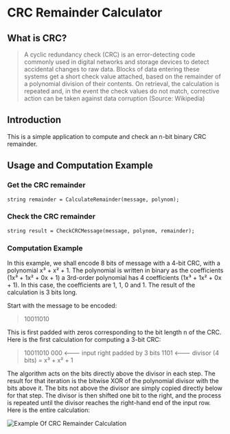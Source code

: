 # CRC Remainder Calculator

## What is CRC?
> A cyclic redundancy check (CRC) is an error-detecting code commonly used in digital networks and storage devices to detect accidental
> changes to raw data. 
> Blocks of data entering these systems get a short check value attached, based on the remainder of a polynomial division of their
> contents. On retrieval, the calculation is repeated and, in the event the check values do not match, corrective action can be taken
> against data corruption (Source: Wikipedia)

## Introduction

This is a simple application to compute and check an n-bit binary CRC remainder.

## Usage and Computation Example

### Get the CRC remainder

`string remainder = CalculateRemainder(message, polynom);`

### Check the CRC remainder

`string result = CheckCRCMessage(message, polynom, remainder);`

### Computation Example

In this example, we shall encode 8 bits of message with a 4-bit CRC, with a polynomial x³ + x² + 1. The polynomial is written in binary as the coefficients (1x³ + 1x² + 0x + 1) a 3rd-order polynomial has 4 coefficients (1x³ + 1x² + 0x + 1). In this case, the coefficients are 1, 1, 0 and 1. The result of the calculation is 3 bits long.

Start with the message to be encoded:

> 10011010

This is first padded with zeros corresponding to the bit length n of the CRC. Here is the first calculation for computing a 3-bit CRC:

> 10011010 000 <--- input right padded by 3 bits
> 1101         <--- divisor (4 bits) = x³ + x² + 1

The algorithm acts on the bits directly above the divisor in each step. The result for that iteration is the bitwise XOR of the polynomial divisor with the bits above it. The bits not above the divisor are simply copied directly below for that step. The divisor is then shifted one bit to the right, and the process is repeated until the divisor reaches the right-hand end of the input row. Here is the entire calculation:

![Example Of CRC Remainder Calculation](https://github.com/DanielShefer/CRC-Remainder-Calculator/blob/master/CRC_Calculation.PNG)
